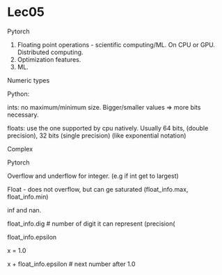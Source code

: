 # Lec05

Pytorch

1. Floating point operations - scientific computing/ML. On CPU or GPU. Distributed computing.
2. Optimization features.
3. ML.

Numeric types

Python:

ints: no maximum/minimum size. Bigger/smaller values => more bits necessary.

floats: use the one supported by cpu natively. Usually 64 bits, (double precision), 32 bits (single precision) (like exponential notation)

Complex



Pytorch

Overflow and underflow for integer. (e.g if int get to largest)

Float - does not overflow, but can ge saturated (float\_info.max, float\_info.min)

inf and nan.



float\_info.dig # number of digit it can represent (precision(

float\_info.epsilon&#x20;

x = 1.0

x + float\_info.epsilon # next number after 1.0



